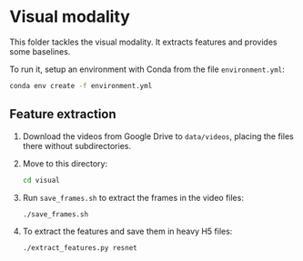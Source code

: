 # Visual modality

This folder tackles the visual modality. It extracts features and provides some baselines.

To run it, setup an environment with Conda from the file `environment.yml`:

```bash
conda env create -f environment.yml
```

## Feature extraction

1. Download the videos from Google Drive to `data/videos`, placing the files there without subdirectories.
2. Move to this directory:

    ```bash
    cd visual
    ```

3. Run `save_frames.sh` to extract the frames in the video files:

    ```bash
    ./save_frames.sh
    ```

4. To extract the features and save them in heavy H5 files:

    ```bash
    ./extract_features.py resnet
    ``` 
